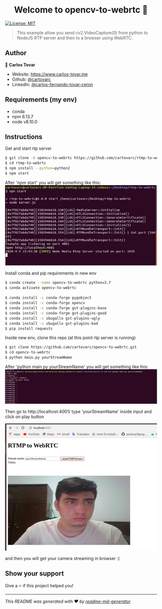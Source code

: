 <h1 align="center">Welcome to opencv-to-webrtc 👋</h1>
<p>
  <a href="#" target="_blank">
    <img alt="License: MIT" src="https://img.shields.io/badge/License-MIT-yellow.svg" />
  </a>
</p>

> This example allow you send cv2.VideoCapture(0) from python to NodeJS RTP server and then to a browser using WebRTC.

## Author

👤 **Carlos Tovar**

* Website: https://www.carlos-tovar.me
* Github: [@cartovarc](https://github.com/cartovarc)
* LinkedIn: [@carlos-fernando-tovar-ceron](https://linkedin.com/in/carlos-fernando-tovar-ceron)

## Requirements (my env)
- conda
- npm 6.13.7
- node v8.10.0

## Instructions
Get and start rtp server
```bash
$ git clone -b opencv-to-webrtc https://github.com/cartovarc/rtmp-to-webrtc.git
$ cd rtmp-to-webrtc
$ npm install --python=python2
$ npm start
```

After 'npm start' you will get something like this:
![npm start](statics/npmstart.png)

Install conda and pip requirements in new env
```bash
$ conda create --name opencv-to-webrtc python=3.7
$ conda activate opencv-to-webrtc

$ conda install -c conda-forge pygobject
$ conda install -c conda-forge opencv
$ conda install -c conda-forge gst-plugins-base
$ conda install -c conda-forge gst-plugins-good
$ conda install -c sbugallo gst-plugins-ugly
$ conda install -c sbugallo gst-plugins-bad
$ pip install requests
```

Inside new env, clone this repo (at this point rtp server is running)
```bash
$ git clone https://github.com/cartovarc/opencv-to-webrtc.git
$ cd opencv-to-webrtc
$ python main.py yourStreamName
```

After 'python main.py yourStreamName' you will get something like this:
![npm start](statics/python.png)

Then go to http://localhost:4001/ type 'yourStreamName' inside input and click on play button

![npm start](statics/streaming.png)

and then you will get your camera streaming in browser :) 

## Show your support

Give a ⭐️ if this project helped you!

***
_This README was generated with ❤️ by [readme-md-generator](https://github.com/kefranabg/readme-md-generator)_
